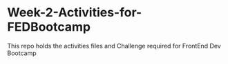 # Week-2-Activities-for-FEDBootcamp
This repo holds the activities files and Challenge required for FrontEnd Dev Bootcamp
